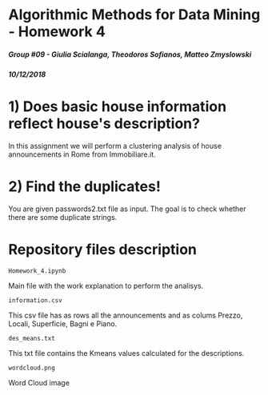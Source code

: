 # Algorithmic Methods for Data Mining - Homework 4
##### Group #09 - Giulia Scialanga, Theodoros Sofianos, Matteo Zmyslowski
##### 10/12/2018

# 1) Does basic house information reflect house's description?
In this assignment we will perform a clustering analysis of house announcements in Rome from Immobiliare.it.

# 2) Find the duplicates!
You are given passwords2.txt file as input. The goal is to check whether there are some duplicate strings. 

Repository files description
======

`Homework_4.ipynb`

Main file with the work explanation to perform the analisys.

`information.csv`

This csv file has as rows all the announcements and as colums Prezzo, Locali, Superficie, Bagni e Piano. 

`des_means.txt`

This txt file contains the Kmeans values calculated for the descriptions. 

`wordcloud.png`

Word Cloud image


